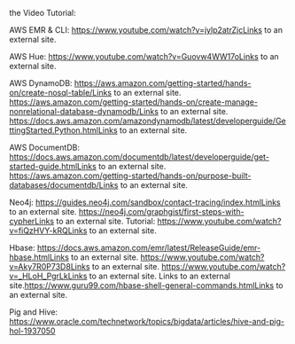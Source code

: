 
the Video Tutorial:


AWS EMR & CLI:
https://www.youtube.com/watch?v=jylp2atrZjcLinks to an external site.

 

AWS Hue:
https://www.youtube.com/watch?v=Guovw4WW17oLinks to an external site.

 

AWS DynamoDB:
https://aws.amazon.com/getting-started/hands-on/create-nosql-table/Links to an external site.
https://aws.amazon.com/getting-started/hands-on/create-manage-nonrelational-database-dynamodb/Links to an external site.
https://docs.aws.amazon.com/amazondynamodb/latest/developerguide/GettingStarted.Python.htmlLinks to an external site.
 

AWS DocumentDB:
https://docs.aws.amazon.com/documentdb/latest/developerguide/get-started-guide.htmlLinks to an external site.
https://aws.amazon.com/getting-started/hands-on/purpose-built-databases/documentdb/Links to an external site.
 

Neo4j:
https://guides.neo4j.com/sandbox/contact-tracing/index.htmlLinks to an external site.
https://neo4j.com/graphgist/first-steps-with-cypherLinks to an external site.
Tutorial:
https://www.youtube.com/watch?v=fiQzHVY-kRQLinks to an external site.

 

Hbase:
https://docs.aws.amazon.com/emr/latest/ReleaseGuide/emr-hbase.htmlLinks to an external site.
https://www.youtube.com/watch?v=Aky7R0P73D8Links to an external site.
https://www.youtube.com/watch?v=_HLoH_PgrLkLinks to an external site.
Links to an external site.https://www.guru99.com/hbase-shell-general-commands.htmlLinks to an external site.
 

Pig and Hive:
https://www.oracle.com/technetwork/topics/bigdata/articles/hive-and-pig-hol-1937050
 
